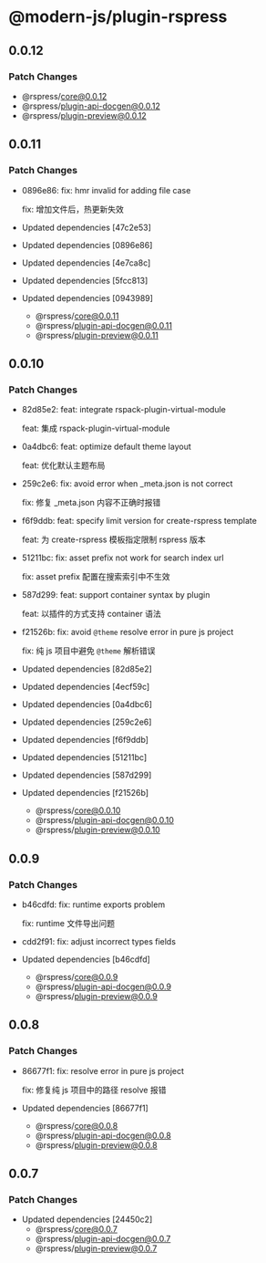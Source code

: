 # @modern-js/plugin-rspress

## 0.0.12

### Patch Changes

- @rspress/core@0.0.12
- @rspress/plugin-api-docgen@0.0.12
- @rspress/plugin-preview@0.0.12

## 0.0.11

### Patch Changes

- 0896e86: fix: hmr invalid for adding file case

  fix: 增加文件后，热更新失效

- Updated dependencies [47c2e53]
- Updated dependencies [0896e86]
- Updated dependencies [4e7ca8c]
- Updated dependencies [5fcc813]
- Updated dependencies [0943989]
  - @rspress/core@0.0.11
  - @rspress/plugin-api-docgen@0.0.11
  - @rspress/plugin-preview@0.0.11

## 0.0.10

### Patch Changes

- 82d85e2: feat: integrate rspack-plugin-virtual-module

  feat: 集成 rspack-plugin-virtual-module

- 0a4dbc6: feat: optimize default theme layout

  feat: 优化默认主题布局

- 259c2e6: fix: avoid error when \_meta.json is not correct

  fix: 修复 \_meta.json 内容不正确时报错

- f6f9ddb: feat: specify limit version for create-rspress template

  feat: 为 create-rspress 模板指定限制 rspress 版本

- 51211bc: fix: asset prefix not work for search index url

  fix: asset prefix 配置在搜索索引中不生效

- 587d299: feat: support container syntax by plugin

  feat: 以插件的方式支持 container 语法

- f21526b: fix: avoid `@theme` resolve error in pure js project

  fix: 纯 js 项目中避免 `@theme` 解析错误

- Updated dependencies [82d85e2]
- Updated dependencies [4ecf59c]
- Updated dependencies [0a4dbc6]
- Updated dependencies [259c2e6]
- Updated dependencies [f6f9ddb]
- Updated dependencies [51211bc]
- Updated dependencies [587d299]
- Updated dependencies [f21526b]
  - @rspress/core@0.0.10
  - @rspress/plugin-api-docgen@0.0.10
  - @rspress/plugin-preview@0.0.10

## 0.0.9

### Patch Changes

- b46cdfd: fix: runtime exports problem

  fix: runtime 文件导出问题

- cdd2f91: fix: adjust incorrect types fields
- Updated dependencies [b46cdfd]
  - @rspress/core@0.0.9
  - @rspress/plugin-api-docgen@0.0.9
  - @rspress/plugin-preview@0.0.9

## 0.0.8

### Patch Changes

- 86677f1: fix: resolve error in pure js project

  fix: 修复纯 js 项目中的路径 resolve 报错

- Updated dependencies [86677f1]
  - @rspress/core@0.0.8
  - @rspress/plugin-api-docgen@0.0.8
  - @rspress/plugin-preview@0.0.8

## 0.0.7

### Patch Changes

- Updated dependencies [24450c2]
  - @rspress/core@0.0.7
  - @rspress/plugin-api-docgen@0.0.7
  - @rspress/plugin-preview@0.0.7

